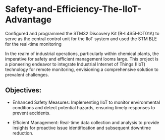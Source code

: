 # **Safety-and-Efficiency-The-IIoT-Advantage**
Configured and programmed the STM32 Discovery Kit (B-L4S5I-IOT01A) to serve as the central control unit for the IIoT system and used the STM BLE for the real-time monitoring

In the realm of industrial operations, particularly within chemical plants, the imperative for safety and efficient management looms large. 
This project is a pioneering endeavor to integrate Industrial Internet of Things (IIoT) technology for remote monitoring, envisioning a comprehensive solution to prevalent challenges.
## **Objectives:**
- Enhanced Safety Measures: Implementing IIoT to monitor environmental conditions and detect potential hazards, ensuring timely responses to prevent accidents.
* Efficient Management: Real-time data collection and analysis to provide insights for proactive issue identification and subsequent downtime reduction.
